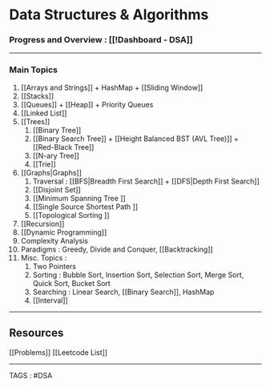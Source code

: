 # Data Structures & Algorithms

### Progress and Overview :  [[!Dashboard - DSA]]

---
### Main Topics 

1. [[Arrays and Strings]] + HashMap + [[Sliding Window]] 
2. [[Stacks]]
3. [[Queues]] + [[Heap]] + Priority Queues
4. [[Linked List]]
5. [[Trees]]
	1. [[Binary Tree]]
	2. [[Binary Search Tree]] + [[Height Balanced BST (AVL Tree)]] + [[Red-Black Tree]]
	3. [[N-ary Tree]]
	4. [[Trie]] 
6. [[Graphs|Graphs]]
	1. Traversal : [[BFS|Breadth First Search]] + [[DFS|Depth First Search]]
	2. [[Disjoint Set]]
	3. [[Minimum Spanning Tree ]]
	4. [[Single Source Shortest Path ]]
	5. [[Topological Sorting ]]
7. [[Recursion]]
9. [[Dynamic Programming]]
10. Complexity Analysis
11. Paradigms : Greedy, Divide and Conquer, [[Backtracking]]
12. Misc. Topics :
	1. Two Pointers
	2. Sorting : Bubble Sort, Insertion Sort, Selection Sort, Merge Sort, Quick Sort, Bucket Sort
	3. Searching : Linear Search, [[Binary Search]], HashMap
	4. [[Interval]]
---
## Resources 

[[Problems]] 
[[Leetcode List]]

---
TAGS : #DSA 